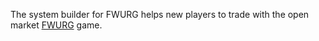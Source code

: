 The system builder for FWURG helps new players to trade with the open market [FWURG](http://www.fwurg.net/) game.
